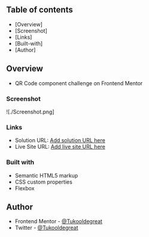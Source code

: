 ## Table of contents

- [Overview]
- [Screenshot]
- [Links]
- [Built-with]
- [Author]

## Overview

- QR Code component challenge on Frontend Mentor 

### Screenshot

![./Screenshot.png]

### Links

- Solution URL: [Add solution URL here](https://your-solution-url.com)
- Live Site URL: [Add live site URL here](https://your-live-site-url.com)

### Built with

- Semantic HTML5 markup
- CSS custom properties
- Flexbox


## Author

- Frontend Mentor - [@Tukooldegreat](https://www.frontendmentor.io/profile/Tukooldegreat)
- Twitter - [@Tukooldegreat](https://www.twitter.com/tukooldegreat)
